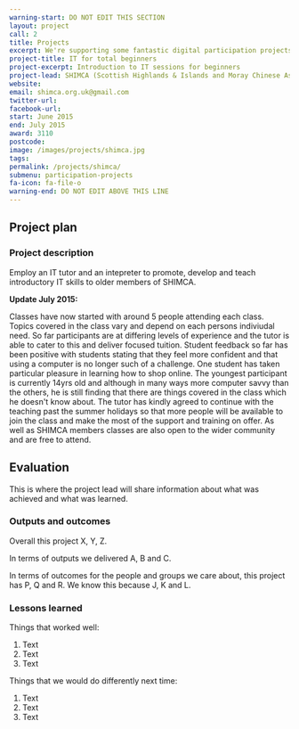```yaml
---
warning-start: DO NOT EDIT THIS SECTION
layout: project
call: 2
title: Projects
excerpt: We're supporting some fantastic digital participation projects. Here are their stories.
project-title: IT for total beginners
project-excerpt: Introduction to IT sessions for beginners
project-lead: SHIMCA (Scottish Highlands & Islands and Moray Chinese Association)
website:
email: shimca.org.uk@gmail.com
twitter-url:
facebook-url:
start: June 2015
end: July 2015
award: 3110
postcode:
image: /images/projects/shimca.jpg
tags:
permalink: /projects/shimca/
submenu: participation-projects
fa-icon: fa-file-o
warning-end: DO NOT EDIT ABOVE THIS LINE
---
```


## Project plan

### Project description

Employ an IT tutor and an intepreter to promote, develop and teach introductory IT skills to older members of SHIMCA.


**Update July 2015:**

Classes have now started with around 5 people attending each class. Topics covered in the class vary and depend on each persons indiviudal need. So far participants are at differing levels of experience and the tutor is able to cater to this and deliver focused tuition. Student feedback so far has been positive with students stating that they feel more confident and that using a computer is no longer such of a challenge. One student has taken particular pleasure in learning how to shop online. The youngest participant is currently 14yrs old and although in many ways more computer savvy than the others, he is still finding that there are things covered in the class which he doesn't know about. The tutor has kindly agreed to continue with the teaching past the summer holidays so that more people will be available to join the class and make the most of the support and training on offer. As well as SHIMCA members classes are also open to the wider community and are free to attend.

## Evaluation

This is where the project lead will share information about what was achieved and what was learned.

### Outputs and outcomes

Overall this project X, Y, Z.

In terms of outputs we delivered A, B and C.

In terms of outcomes for the people and groups we care about, this project has P, Q and R. We know this because J, K and L.

### Lessons learned

Things that worked well:

1. Text
2. Text
3. Text

Things that we would do differently next time:

1. Text
2. Text
3. Text
